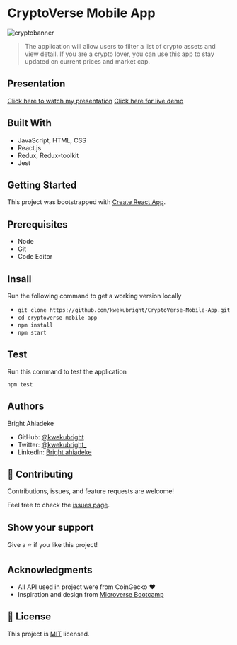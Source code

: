 # CryptoVerse Mobile App
![cryptobanner](https://user-images.githubusercontent.com/5249414/181251730-6a6dc577-6d54-42f6-8e07-3ac437dbe886.png)


> The application will allow users to filter a list of crypto assets and view detail. If you are a crypto lover, you can use this app to stay updated on current prices and market cap.

## Presentation
[Click here to watch my presentation](https://www.loom.com/share/ecfa74659b8e441781ca0378fd4337b4)
[Click here for live demo](https://62e1463c4c84cd27a8ed2f61--ephemeral-jalebi-c9b606.netlify.app/)


## Built With

- JavaScript, HTML, CSS
- React.js
- Redux, Redux-toolkit
- Jest

## Getting Started

This project was bootstrapped with [Create React App](https://github.com/facebook/create-react-app).

## Prerequisites

- Node
- Git
- Code Editor

## Insall

Run the following command to get a working version locally

- `git clone https://github.com/kwekubright/CryptoVerse-Mobile-App.git`
- `cd cryptoverse-mobile-app`
- `npm install`
- `npm start`

## Test

Run this command to test the application

`npm test`

## Authors

Bright Ahiadeke

- GitHub: [@kwekubright](https://github.com/kwekubright)
- Twitter: [@kwekubright_](https://twitter.com/kwekubright_)
- LinkedIn: [Bright ahiadeke](https://www.linkedin.com/in/kwekubright/)

## 🤝 Contributing

Contributions, issues, and feature requests are welcome!

Feel free to check the [issues page](../../issues/).

## Show your support

Give a ⭐️ if you like this project!

## Acknowledgments

- All API used in project were from CoinGecko ♥️
- Inspiration and design from [Microverse Bootcamp](https://www.microverse.org/)

## 📝 License

This project is [MIT](./MIT.md) licensed.
